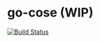 # go-cose (WIP)

[![Build Status](https://travis-ci.org/g-k/go-cose.svg?branch=master)](https://travis-ci.org/g-k/go-cose)
